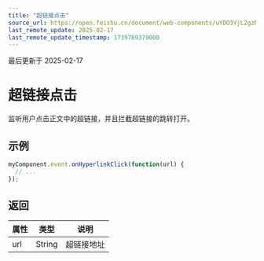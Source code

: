 ```yaml
---
title: "超链接点击"
source_url: https://open.feishu.cn/document/web-components/uYDO3YjL2gzN24iN3cjN/old-docs-component/old-event-listener/old-hyperlink-click
last_remote_update: 2025-02-17
last_remote_update_timestamp: 1739789379000
---
```

最后更新于 2025-02-17

# 超链接点击
监听用户点击正文中的超链接，并且拦截超链接的跳转打开。
## 示例
```js
myComponent.event.onHyperlinkClick(function(url) {
  // ...
});
```

## 返回
|属性|	类型|	说明|
| ---|----- | ------- | 
|url|String |超链接地址
